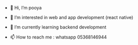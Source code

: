 - 👋 Hi, I’m pooya
- 👀 I’m interested in web and app development (react native)
- 🌱 I’m currently learning backend development

- 📫 How to reach me : whatsapp 05368146944

<!---
pooya13vm/pooya13vm is a ✨ special ✨ repository because its `README.md` (this file) appears on your GitHub profile.
You can click the Preview link to take a look at your changes.
--->
